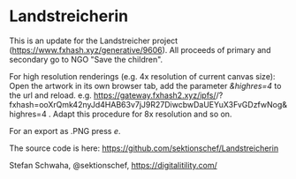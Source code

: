 # Landstreicherin

This is an update for the Landstreicher project (https://www.fxhash.xyz/generative/9606). All proceeds of primary and secondary go to NGO "Save the children".

For high resolution renderings (e.g. 4x resolution of current canvas size): Open the artwork in its own browser tab, add the parameter *&highres=4* to the url and reload. e.g. https://gateway.fxhash2.xyz/ipfs/<something>/?fxhash=ooXrQmk42nyJd4HAB63v7jJ9R27DiwcbwDaUEYuX3FvGDzfwNog&highres=4 . Adapt this procedure for 8x resolution and so on.

For an export as .PNG press *e*.

The source code is here: https://github.com/sektionschef/Landstreicherin 

Stefan Schwaha, @sektionschef, https://digitalitility.com/
